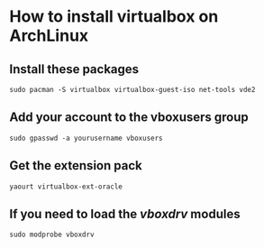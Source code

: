 # How to install virtualbox on ArchLinux

## Install these packages

```
sudo pacman -S virtualbox virtualbox-guest-iso net-tools vde2
```

## Add your account to the vboxusers group

```
sudo gpasswd -a yourusername vboxusers
```

## Get the extension pack

```
yaourt virtualbox-ext-oracle
```

## If you need to load the *vboxdrv* modules

```
sudo modprobe vboxdrv
```
